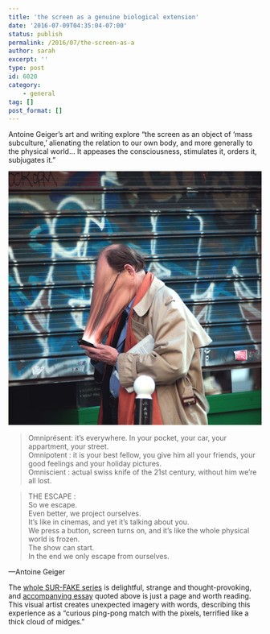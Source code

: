 ```yaml
---
title: 'the screen as a genuine biological extension'
date: '2016-07-09T04:35:04-07:00'
status: publish
permalink: /2016/07/the-screen-as-a
author: sarah
excerpt: ''
type: post
id: 6020
category:
    - general
tag: []
post_format: []
---
```

Antoine Geiger’s art and writing explore “the screen as an object of ‘mass subculture,’ alienating the relation to our own body, and more generally to the physical world… It appeases the consciousness, stimulates it, orders it, subjugates it.”

[![man looking into cell phone with face stretched appearing to be sucked into or glued onto the screen](../../../uploads/2016/07/antoine-geiger-7_670.jpg)](http://antoinegeiger.com/filter/art/SUR-FAKE)

> Omniprésent: it’s everywhere. In your pocket, your car, your  
> appartment, your street.  
> Omnipotent : it is your best fellow, you give him all your friends, your good feelings and your holiday pictures.  
> Omniscient : actual swiss knife of the 21st century, without him we’re all lost.

> THE ESCAPE :  
> So we escape.  
> Even better, we project ourselves.  
> It’s like in cinemas, and yet it’s talking about you.  
> We press a button, screen turns on, and it’s like the whole physical world is frozen.  
> The show can start.  
> In the end we only escape from ourselves.

—Antoine Geiger

The [whole SUR-FAKE series](http://antoinegeiger.com/filter/art/SUR-FAKE) is delightful, strange and thought-provoking, and [accompanying essay](http://files.cargocollective.com/440813/SUR-FAKE--translated-.pdf) quoted above is just a page and worth reading. This visual artist creates unexpected imagery with words, describing this experience as a “curious ping-pong match with the pixels, terrified like a thick cloud of midges.”